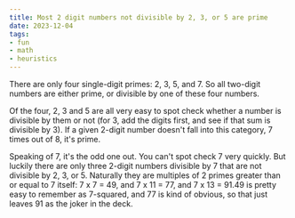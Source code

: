 ```yaml
---
title: Most 2 digit numbers not divisible by 2, 3, or 5 are prime
date: 2023-12-04
tags: 
- fun
- math
- heuristics
---
```


There are only four single-digit primes: 2, 3, 5, and 7. So all two-digit numbers are either prime, or divisible by one of these four numbers.

Of the four, 2, 3 and 5 are all very easy to spot check whether a number is divisible by them or not (for 3, add the digits first, and see if that sum is divisible by 3). If a given 2-digit number doesn't fall into this category, 7 times out of 8, it's prime.

Speaking of 7, it's the odd one out. You can't spot check 7 very quickly. But luckily there are only three 2-digit numbers divisible by 7 that are not divisible by 2, 3, or 5. Naturally they are multiples of 2 primes greater than or equal to 7 itself: 7 x 7 = 49, and 7 x 11 = 77, and 7 x 13 = 91.49 is pretty easy to remember as 7-squared, and 77 is kind of obvious, so that just leaves 91 as the joker in the deck.
